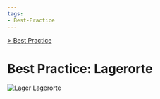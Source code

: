 ```yaml
---
tags:
- Best-Practice
---
```

[> Best Practice](Best%20Practice.md)
# Best Practice: Lagerorte

![Lager Lagerorte](assets/Lager%20Lagerorte.svg)
